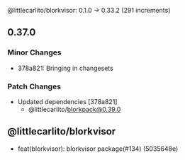 @littlecarlito/blorkvisor: 0.1.0 → 0.33.2 (291 increments)

## 0.37.0

### Minor Changes

- 378a821: Bringing in changesets

### Patch Changes

- Updated dependencies [378a821]
  - @littlecarlito/blorkpack@0.39.0

## @littlecarlito/blorkvisor

- feat(blorkvisor): blorkvisor package(#134) (5035648e)

